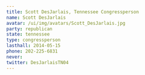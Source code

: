 ```yaml
---
title: Scott DesJarlais, Tennessee Congressperson
name: Scott DesJarlais
avatar: /ui/img/avatars/Scott_DesJarlais.jpg
party: republican
state: tennessee
type: congressperson
lasthall: 2014-05-15
phone: 202-225-6831
never: 
twitter: DesJarlaisTN04
---
```

